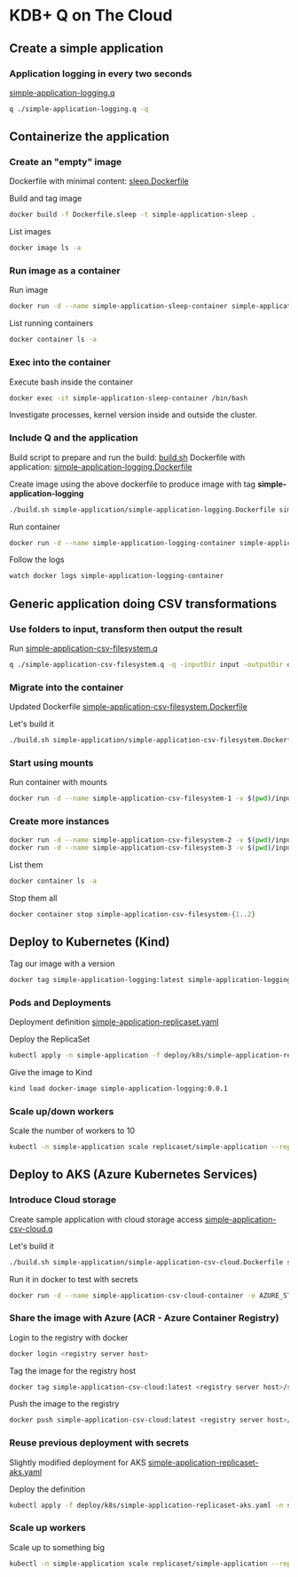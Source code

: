 # KDB+ Q on The Cloud

## Create a simple application
### Application logging in every two seconds
[simple-application-logging.q](simple-application/simple-application-logging.q)
```bash
q ./simple-application-logging.q -q
```
## Containerize the application
### Create an "empty" image
Dockerfile with minimal content: [sleep.Dockerfile](simple-application/sleep.Dockerfile)

Build and tag image
```bash
docker build -f Dockerfile.sleep -t simple-application-sleep .
```

List images
```bash
docker image ls -a
```

### Run image as a container
Run image
```bash
docker run -d --name simple-application-sleep-container simple-application-sleep
```

List running containers
```bash
docker container ls -a
```

### Exec into the container

Execute bash inside the container 
```bash
docker exec -it simple-application-sleep-container /bin/bash
```

Investigate processes, kernel version inside and outside the cluster.

### Include Q and the application
Build script to prepare and run the build: [build.sh](build.sh)
Dockerfile with application: [simple-application-logging.Dockerfile](simple-application/simple-application-logging.Dockerfile)

Create image using the above dockerfile to produce image with tag __simple-application-logging__
```bash
./build.sh simple-application/simple-application-logging.Dockerfile simple-application-logging
```

Run container
```bash
docker run -d --name simple-application-logging-container simple-application-logging
```

Follow the logs
```bash
watch docker logs simple-application-logging-container
```

## Generic application doing CSV transformations
### Use folders to input, transform then output the result
Run [simple-application-csv-filesystem.q](simple-application/simple-application-csv-filesystem.q)

```bash
q ./simple-application-csv-filesystem.q -q -inputDir input -outputDir output
```

### Migrate into the container
Updated Dockerfile [simple-application-csv-filesystem.Dockerfile](simple-application/simple-application-csv-filesystem.Dockerfile)

Let's build it
```bash
./build.sh simple-application/simple-application-csv-filesystem.Dockerfile simple-application-csv-filesystem
```

### Start using mounts
Run container with mounts
```bash
docker run -d --name simple-application-csv-filesystem-1 -v $(pwd)/input:/input -v $(pwd)/output:/output simple-application-csv-filesystem
```

### Create more instances
```bash
docker run -d --name simple-application-csv-filesystem-2 -v $(pwd)/input:/input -v $(pwd)/output:/output simple-application-csv-filesystem
docker run -d --name simple-application-csv-filesystem-3 -v $(pwd)/input:/input -v $(pwd)/output:/output simple-application-csv-filesystem
```

List them
```bash
docker container ls -a
```

Stop them all
```bash
docker container stop simple-application-csv-filesystem-{1..2}
```

## Deploy to Kubernetes (Kind)
Tag our image with a version
```bash
docker tag simple-application-logging:latest simple-application-logging:0.0.1
```

### Pods and Deployments
Deployment definition [simple-application-replicaset.yaml](deploy/k8s/simple-application-replicaset.yaml)

Deploy the ReplicaSet
```bash
kubectl apply -n simple-application -f deploy/k8s/simple-application-replicaset.yaml
```

Give the image to Kind
```bash
kind load docker-image simple-application-logging:0.0.1
```

### Scale up/down workers
Scale the number of workers to 10
```bash
kubectl -n simple-application scale replicaset/simple-application --replicas=10
```

## Deploy to AKS (Azure Kubernetes Services)
### Introduce Cloud storage
Create sample application with cloud storage access [simple-application-csv-cloud.q](simple-application/simple-application-csv-cloud.q)

Let's build it
```bash
./build.sh simple-application/simple-application-csv-cloud.Dockerfile simple-application-csv-cloud
```

Run it in docker to test with secrets
```bash
docker run -d --name simple-application-csv-cloud-container -e AZURE_STORAGE_ACCOUNT="???" -e AZURE_STORAGE_SHARED_KEY="???" simple-application-csv-cloud
```

### Share the image with Azure (ACR - Azure Container Registry)
Login to the registry with docker
```bash
docker login <registry server host>
```

Tag the image for the registry host
```bash
docker tag simple-application-csv-cloud:latest <registry server host>/simple-application-csv-cloud:0.0.1
```

Push the image to the registry
```bash
docker push simple-application-csv-cloud:latest <registry server host>/simple-application-csv-cloud:0.0.1
```

### Reuse previous deployment with secrets
Slightly modified deployment for AKS [simple-application-replicaset-aks.yaml](deploy/k8s/simple-application-replicaset-aks.yaml)

Deploy the definition
```bash
kubectl apply -f deploy/k8s/simple-application-replicaset-aks.yaml -n simple-application
```

### Scale up workers

Scale up to something big

```bash
kubectl -n simple-application scale replicaset/simple-application --replicas=500
```
